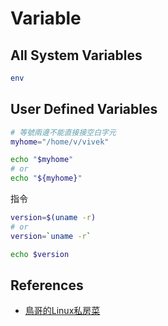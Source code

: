 Variable
=====

All System Variables
-------------

```bash
env
```

User Defined Variables
-------------

```bash
# 等號兩邊不能直接接空白字元
myhome="/home/v/vivek"

echo "$myhome"
# or
echo "${myhome}"
```

指令

```bash
version=$(uname -r)
# or
version=`uname -r`

echo $version
```

References
----------

* [鳥哥的Linux私房菜](http://linux.vbird.org/linux_basic/0320bash.php#variable_var)
